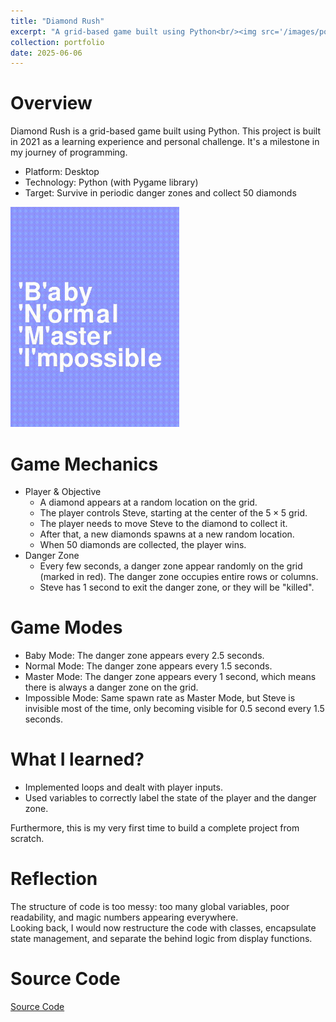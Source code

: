 ```yaml
---
title: "Diamond Rush"
excerpt: "A grid-based game built using Python<br/><img src='/images/portfolio/diamond_rush_cover.png'>"
collection: portfolio
date: 2025-06-06
---
```


# Overview

Diamond Rush is a grid-based game built using Python. This project is built in 2021 as a learning experience and personal challenge. It's a milestone in my journey of programming.

- Platform: Desktop
- Technology: Python (with Pygame library)
- Target: Survive in periodic danger zones and collect $50$ diamonds

<img src="/images/portfolio/diamond_rush.gif" width="270"/>

# Game Mechanics

- Player & Objective
  - A diamond appears at a random location on the grid.
  - The player controls Steve, starting at the center of the $5 \times 5$ grid.
  - The player needs to move Steve to the diamond to collect it.
  - After that, a new diamonds spawns at a new random location.
  - When $50$ diamonds are collected, the player wins.
- Danger Zone
  - Every few seconds, a danger zone appear randomly on the grid (marked in red). The danger zone occupies entire rows or columns.
  - Steve has $1$ second to exit the danger zone, or they will be "killed".

# Game Modes

- Baby Mode: The danger zone appears every $2.5$ seconds.
- Normal Mode: The danger zone appears every $1.5$ seconds.
- Master Mode: The danger zone appears every $1$ second, which means there is always a danger zone on the grid.
- Impossible Mode: Same spawn rate as Master Mode, but Steve is invisible most of the time, only becoming visible for $0.5$ second every $1.5$ seconds.

# What I learned?

- Implemented loops and dealt with player inputs.
- Used variables to correctly label the state of the player and the danger zone.

Furthermore, this is my very first time to build a complete project from scratch.

# Reflection

The structure of code is too messy: too many global variables, poor readability, and magic numbers appearing everywhere.  
Looking back, I would now restructure the code with classes, encapsulate state management, and separate the behind logic from display functions.

# Source Code

[Source Code](https://github.com/August-Light/DiamondRush)